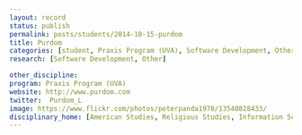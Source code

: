 ```yaml
---
layout: record
status: publish
permalink: posts/students/2014-10-15-purdom
title: Purdom
categories: [student, Praxis Program (UVA), Software Development, Other]
research: [Software Development, Other]

other_discipline: 
program: Praxis Program (UVA)
website: http://www.purdom.com
twitter:  Purdom_L
image: https://www.flickr.com/photos/peterpanda1970/13540828433/
disciplinary_home: [American Studies, Religious Studies, Information Science]
---
```


